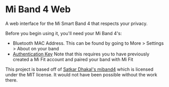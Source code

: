 # Mi Band 4 Web

A web interface for the Mi Smart Band 4 that respects your privacy.

Before you begin using it, you'll need your Mi Band 4's:

* Bluetooth MAC Address. This can be found by going to More > Settings > About on your band
* [Authentication Key](https://codeberg.org/Freeyourgadget/Gadgetbridge/wiki/Huami-Server-Pairing)
  Note that this requires you to have previously created a Mi Fit account and paired your band with Mi Fit

This project is based off of [Satkar Dhakal's miband4](https://github.com/satcar77/miband4) which is licensed under the MIT license. It would not have been possible without the work there.